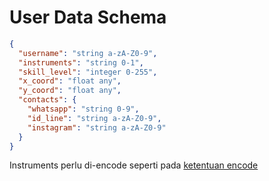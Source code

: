 # User Data Schema

```json
{
  "username": "string a-zA-Z0-9",
  "instruments": "string 0-1",
  "skill_level": "integer 0-255",
  "x_coord": "float any",
  "y_coord": "float any",
  "contacts": {
    "whatsapp": "string 0-9",
    "id_line": "string a-zA-Z0-9",
    "instagram": "string a-zA-Z0-9"
  }
}
```

Instruments perlu di-encode seperti pada [ketentuan encode](../../free_for_all/instruments/encode.md)
